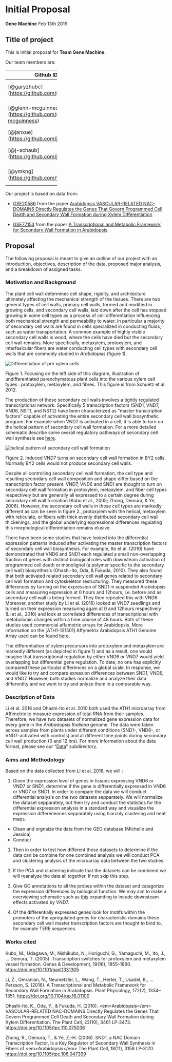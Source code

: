 Initial Proposal
================
**Gene Machine**
Feb 13th 2019

Title of project
----------------

This is initial proposal for **Team Gene Machine**.

Our team members are:

<table style="width:32%;">
<colgroup>
<col width="13%" />
<col width="18%" />
</colgroup>
<thead>
<tr class="header">
<th>Github ID</th>
<th>Name</th>
</tr>
</thead>
<tbody>
<tr class="odd">
<td><span class="citation">[@garyzhubc]</span>(<a href="https://github.com/garyzhubc" class="uri">https://github.com/garyzhubc</a>)</td>
<td>Gary / Peiyuan Zhu (MSc, Statistics)</td>
</tr>
<tr class="even">
<td><span class="citation">[@glenn-mcguinness]</span>(<a href="https://github.com/glenn-mcguinness" class="uri">https://github.com/glenn-mcguinness</a>)</td>
<td>Glenn McGuinness (MSc, Statistics)</td>
</tr>
<tr class="odd">
<td><span class="citation">[@janxue]</span>(<a href="https://github.com/janxue" class="uri">https://github.com/janxue</a>)</td>
<td>Jan Xue (MSc, Botany)</td>
</tr>
<tr class="even">
<td><span class="citation">[@j-schaub]</span>(<a href="https://github.com/j-schaub" class="uri">https://github.com/j-schaub</a>)</td>
<td>Jessica Schaub (MSc, Oceanography)</td>
</tr>
<tr class="odd">
<td><span class="citation">[@ymkng]</span>(<a href="https://github.com/ymkng" class="uri">https://github.com/ymkng</a>)</td>
<td>Michelle Kang (MSc, Bioinformatics)</td>
</tr>
</tbody>
</table>

Our project is based on data from:

-   [GSE20586](https://bit.ly/2UEOxqj) from the paper [Arabidopsis VASCULAR-RELATED NAC-DOMAIN6 Directly Regulates the Genes That Govern Programmed Cell Death and Secondary Wall Formation during Xylem Differentiation](https://bit.ly/2WJtnJI)

-   [GSE77153](https://bit.ly/2t3Egbv) from the paper [A Transcriptional and Metabolic Framework for Secondary Wall Formation in Arabidopsis](https://bit.ly/2Txs0vk).

Proposal
--------

The following proposal is meant to give an outline of our project with an introduction, objectives, description of the data, proposed major analysis, and a breakdown of assigned tasks.

### Motivation and Background

The plant cell wall determines cell shape, rigidity, and architecture ultimately affecting the mechanical strength of the tissues. There are two general types of cell walls, primary cell walls, formed and modified in growing cells, and secondary cell walls, laid down after the cell has stopped growing in some cell types as a process of cell differentiation influencing both mechanical strength and permeability to water. In particular a majority of secondary cell walls are found in cells specialized in conducting fluids, such as water transportation. A common example of highly visible secondary cell walls is wood, where the cells have died but the secondary cell wall remains. More specifically, metaxylem, protoxylem, and interfasicular fibers are water conducting cell types with secondary cell walls that are commonly studied in *Arabidopsis* (figure 1).

![Differentiation of pre xylem cells](https://bit.ly/2Bo7QNr)

Figure 1. Focusing on the left side of this diagram, illustration of undifferentiated parenchymatous plant cells into the various xylem cell types : protoxylem, metaxylem, and fibres. This figure is from Schuetz et al. 2012.

The production of these secondary cell walls involves a tightly regulated transcriptional network. Specifically 5 transcription factors (SND1, VND7, VND6, NST1, and NST2) have been characterized as "master transcription factors" capable of activating the entire secondary cell wall biosynthetic program. For example when VND7 is activated in a cell, it is able to turn on the helical pattern of secondary cell wall formation. For a more detailed schematic describe some overall regulatory pathways of secondary cell wall synthesis see [here](https://bit.ly/2RDoEFt).

![helical pattern of secondary cell wall formation](https://bit.ly/2GbXSTv)

Figure 2. Induced VND7 turns on secondary cell wall formation in BY2 cells. Normally BY2 cells would not produce secondary cell walls.

Despite all controlling secondary cell wall formation, the cell type and resulting secondary cell wall composition and shape differ based on the transcription factor present. VND7, VND6 and SND1 are thought to turn on secondary cell wall formation in protoxylem, metaxylem, and fiber cell types respectively but are generally all expressed to a certain degree during secondary cell wall formation (Kubo et al., 2005; Zhong, Demura, & Ye, 2006). However, the secondary cell walls in these cell types are markedly different as can be seen in figure 2., protoxylem with the helical, metaxylem with reticulate, or fibers with thick evenly distributed secondary cell wall thickenings, and the global underlying expressional differences regulating this morphological differentiation remains elusive.

There have been some studies that have looked into the differential expression patterns induced after activating the master transcription factors of secondary cell wall biosynthesis. For example, Ito et al. (2010) have demonstrated that VND6 and SND1 each regulated a small non-overlapping fraction of genes with distinct biological roles with downsteam activation of programmed cell death or monolignol (a polymer specific to the secondary cell wall) biosynthesis (Ohashi-Ito, Oda, & Fukuda, 2010). They also found that both activated related secondary cell wall genes related to secondary cell wall formation and cytoskeleton resructuring. They measured these differences by turning on the expression of SND1 in suspended Arabidopsis cells and measuring expression at 0 hours and 12hours, i.e. before and as secondary cell wall is being formed. They then repeated this with VND6. Moreover, another study by Li et al. (2016) looked at VND7 seedlings and turned on their expression measuring again at 0 and 12hours respectively (Li et al., 2016) and look at correllated differences of transcriptional with metabolomic changes within a time course of 48 hours. Both of these studies used commercial affametrix arrays for Arabidopsis. More information on the \[ATH1-121501\] Affymetrix Arabidopsis ATH1 Genome Array used can be found [here](https://bit.ly/2MN380j).

The differentiation of xylem precursors into protoxylem and metaxylem are markedly different (as depicted in figure 1) and as a result, one would imagine that transcriptional regulation by either VND6 or VND7 would yield overlapping but differential gene regulation. To date, no one has explicitly compared these particular differences on a global scale. In response, we would like to try and compare exression differences between SND1, VND6, and VND7. However, both studies normalize and analyze their data differentlty and we want to try and anlyze them in a comparable way.

### Description of Data

Li et al. 2016 and Ohashi-Ito et al. 2010 both used the ATH1 microarray from Affimetrix to measure expression of total RNA from their samples. Therefore, we have two datasets of normalized gene expression data for every gene in the *Arabadopsis thaliana* genome. The data were taken across samples from plants under different conditions (SND1-, VND6-, or VND7-activated with controls) and at different time points during secondary cell wall production (0 and 12 hrs). For more information about the data format, please see our “[Data](https://github.com/glenn-mcguinness/gene_machine/tree/master/data)” subdirectory.

### Aims and Methodology

Based on the data collected from Li et al. 2018, we will :

1.  Given the expression level of genes in tissues expressing VND6 or VND7 or SND1, determine if the gene is differentially expressed in VND6 or VND7 or SND1. In order to compare the data we will conduct differential analysis on the two datasets sepparately. We will normalize the dataset sepparately, but then try and conduct the statistics for the differential expression analysis in a standard way and visualize the expression differenences sepparately using hiarchly clustering and heat maps.

-   Clean and orgnaize the data from the GEO database (Michelle and Jessica)
-   Conduct

1.  Then in order to test how different these datasets to determine if the data can be combine for one combined analysis we will conduct PCA and clustering analysis of the microarray data between the two studies.

2.  If the PCA and clustering indicate that the datasets can be combined we will reanalyze the data all together. If not skip this step.

3.  Give GO annotations to all the probes within the dataset and catagorize the expression differences by biological function. We may aim to make a overviewing schematic such as [this](http://www.plantcell.org/content/plantcell/22/10/3461/F8.large.jpg?width=800&height=600&carousel=1) expanding to incude downsteam effects activated by VND7.

4.  Of the differentially expressed genes look for motifs within the promoters of the upregulated genes for characteristic domains these secondary cell wall master transcription factors are thought to bind to, for example TERE sequences.

### Works cited

Kubo, M., Udagawa, M., Nishikubo, N., Horiguchi, G., Yamaguchi, M., Ito, J., … Demura, T. (2005). Transcription switches for protoxylem and metaxylem vessel formation. Genes & Development, 19(16), 1855–1860. <https://doi.org/10.1101/gad.1331305>

Li, Z., Omranian, N., Neumetzler, L., Wang, T., Herter, T., Usadel, B., … Persson, S. (2016). A Transcriptional and Metabolic Framework for Secondary Wall Formation in Arabidopsis. Plant Physiology, 172(2), 1334–1351. <https://doi.org/10.1104/pp.16.01100>

Ohashi-Ito, K., Oda, Y., & Fukuda, H. (2010). &lt;em&gt;Arabidopsis&lt;/em&gt; VASCULAR-RELATED NAC-DOMAIN6 Directly Regulates the Genes That Govern Programmed Cell Death and Secondary Wall Formation during Xylem Differentiation. The Plant Cell, 22(10), 3461 LP-3473. <https://doi.org/10.1105/tpc.110.075036>

Zhong, R., Demura, T., & Ye, Z.-H. (2006). SND1, a NAC Domain Transcription Factor, Is a Key Regulator of Secondary Wall Synthesis in Fibers of &lt;em&gt;Arabidopsis&lt;/em&gt; The Plant Cell, 18(11), 3158 LP-3170. <https://doi.org/10.1105/tpc.106.047399>
